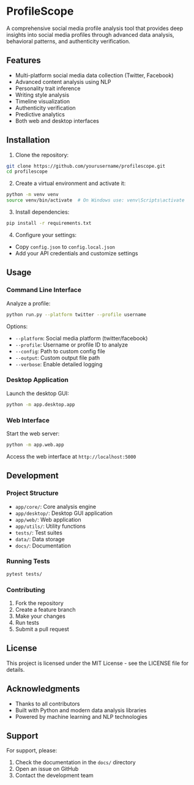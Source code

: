 # ProfileScope

A comprehensive social media profile analysis tool that provides deep insights into social media profiles through advanced data analysis, behavioral patterns, and authenticity verification.

## Features

- Multi-platform social media data collection (Twitter, Facebook)
- Advanced content analysis using NLP
- Personality trait inference
- Writing style analysis
- Timeline visualization
- Authenticity verification
- Predictive analytics
- Both web and desktop interfaces

## Installation

1. Clone the repository:
```bash
git clone https://github.com/yourusername/profilescope.git
cd profilescope
```

2. Create a virtual environment and activate it:
```bash
python -m venv venv
source venv/bin/activate  # On Windows use: venv\Scripts\activate
```

3. Install dependencies:
```bash
pip install -r requirements.txt
```

4. Configure your settings:
- Copy `config.json` to `config.local.json`
- Add your API credentials and customize settings

## Usage

### Command Line Interface

Analyze a profile:
```bash
python run.py --platform twitter --profile username
```

Options:
- `--platform`: Social media platform (twitter/facebook)
- `--profile`: Username or profile ID to analyze
- `--config`: Path to custom config file
- `--output`: Custom output file path
- `--verbose`: Enable detailed logging

### Desktop Application

Launch the desktop GUI:
```bash
python -m app.desktop.app
```

### Web Interface

Start the web server:
```bash
python -m app.web.app
```

Access the web interface at `http://localhost:5000`

## Development

### Project Structure

- `app/core/`: Core analysis engine
- `app/desktop/`: Desktop GUI application
- `app/web/`: Web application
- `app/utils/`: Utility functions
- `tests/`: Test suites
- `data/`: Data storage
- `docs/`: Documentation

### Running Tests

```bash
pytest tests/
```

### Contributing

1. Fork the repository
2. Create a feature branch
3. Make your changes
4. Run tests
5. Submit a pull request

## License

This project is licensed under the MIT License - see the LICENSE file for details.

## Acknowledgments

- Thanks to all contributors
- Built with Python and modern data analysis libraries
- Powered by machine learning and NLP technologies

## Support

For support, please:
1. Check the documentation in the `docs/` directory
2. Open an issue on GitHub
3. Contact the development team
